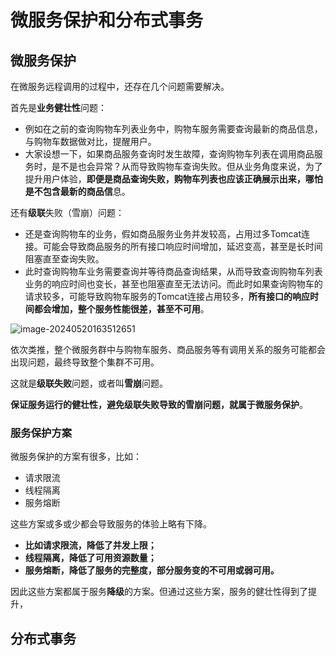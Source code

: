 # 微服务保护和分布式事务

## 微服务保护

在微服务远程调用的过程中，还存在几个问题需要解决。

首先是**业务健壮性**问题：

- 例如在之前的查询购物车列表业务中，购物车服务需要查询最新的商品信息，与购物车数据做对比，提醒用户。
- 大家设想一下，如果商品服务查询时发生故障，查询购物车列表在调用商品服务时，是不是也会异常？从而导致购物车查询失败。但从业务角度来说，为了提升用户体验，**即便是商品查询失败，购物车列表也应该正确展示出来，哪怕是不包含最新的商品信**息。

还有**级联**失败（雪崩）问题：

- 还是查询购物车的业务，假如商品服务业务并发较高，占用过多Tomcat连接。可能会导致商品服务的所有接口响应时间增加，延迟变高，甚至是长时间阻塞直至查询失败。
- 此时查询购物车业务需要查询并等待商品查询结果，从而导致查询购物车列表业务的响应时间也变长，甚至也阻塞直至无法访问。而此时如果查询购物车的请求较多，可能导致购物车服务的Tomcat连接占用较多，**所有接口的响应时间都会增加，整个服务性能很差，甚至不可用**。

![image-20240520163512651](http://img.balance.wiki//blog/image-20240520163512651.png)

依次类推，整个微服务群中与购物车服务、商品服务等有调用关系的服务可能都会出现问题，最终导致整个集群不可用。

这就是**级联失败**问题，或者叫**雪崩**问题。

**保证服务运行的健壮性，避免级联失败导致的雪崩问题，就属于微服务保护**。

### 服务保护方案

微服务保护的方案有很多，比如：

- 请求限流
- 线程隔离
- 服务熔断

这些方案或多或少都会导致服务的体验上略有下降。

- **比如请求限流，降低了并发上限；**
- **线程隔离，降低了可用资源数量；**
- **服务熔断，降低了服务的完整度，部分服务变的不可用或弱可用。**

因此这些方案都属于服务**降级**的方案。但通过这些方案，服务的健壮性得到了提升，















































































## 分布式事务

